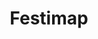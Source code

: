 ---
title: Festimap
WIP: false
tag: Website
isProject: true
description: A website for sharing experiences of events.
languages: [HTML, CSS, JS, VUE, EXPRESSJS, MONGODB]
thumbnail: http://via.placeholder.com/640x320.png?text=Background-image
---